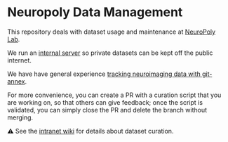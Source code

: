 # Neuropoly Data Management

This repository deals with dataset usage and maintenance at [NeuroPoly Lab](https://www.neuro.polymtl.ca).

We run an [internal server](./internal-server.md) so private datasets can be kept off the public internet.

We have have general experience [tracking neuroimaging data with git-annex](./git-annex.md).

For more convenience, you can create a PR with a curation script that you are working on, so that others can give feedback; once the script is validated, you can simply close the PR and delete the branch without merging.

⚠️ See the [intranet wiki](https://intranet.neuro.polymtl.ca/data/dataset-curation.html) for details about dataset curation.
